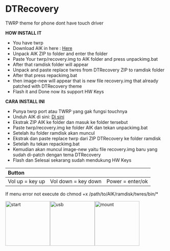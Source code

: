 # DTRecovery

TWRP theme for phone dont have touch driver

**HOW INSTALL IT**
- You have twrp
- Download AIK in here : [Here](https://github.com/osm0sis/Android-Image-Kitchen)
- Unpack AIK ZIP to folder and enter the folder
- Paste Your twrp/recovery.img to AIK folder and press unpackimg.bat
- After that ramdisk folder will appear
- Unpack and paste replace twres from DTRecovery ZIP to ramdisk folder
- After that press repackimg.bat
- then image-new will appear that is new file recovery.img that already patched with DTRecovery theme
- Flash it and Done now its support HW Keys

**CARA INSTALL INI**
- Punya twrp port atau TWRP yang gak fungsi touchnya
- Unduh AIK di sini: [Di sini](https://github.com/osm0sis/Android-Image-Kitchen)
- Ekstrak ZIP AIK ke folder dan masuk ke folder tersebut
- Paste twrp/recovery.img ke folder AIK dan tekan unpackimg.bat
- Setelah itu folder ramdisk akan muncul
- Ekstrak dan paste replace twrp dari ZIP DTRecovery ke folder ramdisk
- Setelah itu tekan repackimg.bat
- Kemudian akan muncul image-new yaitu file recovery.img baru yang sudah di-patch dengan tema DTRecovery
- Flash dan Selesai sekarang sudah mendukung HW Keys

| Button | | |
| :---- | :----: | ----: |
| Vol up = key up | Vol down = key down | Power = enter/ok |

If menu error not execute do
chmod +x /path/to/AIK/ramdisk/twres/bin/*

<img width="140" alt="start" src="https://github.com/user-attachments/assets/168356c0-fdc2-4e76-8b22-6e03f35b8ad8" /><img width="140" alt="usb" src="https://github.com/user-attachments/assets/06ee6536-b36c-45b0-8e4b-b07badb547fb" /><img width="140" alt="mount" src="https://github.com/user-attachments/assets/0f054305-4267-42cb-ae6c-c6c9afa46118" />
